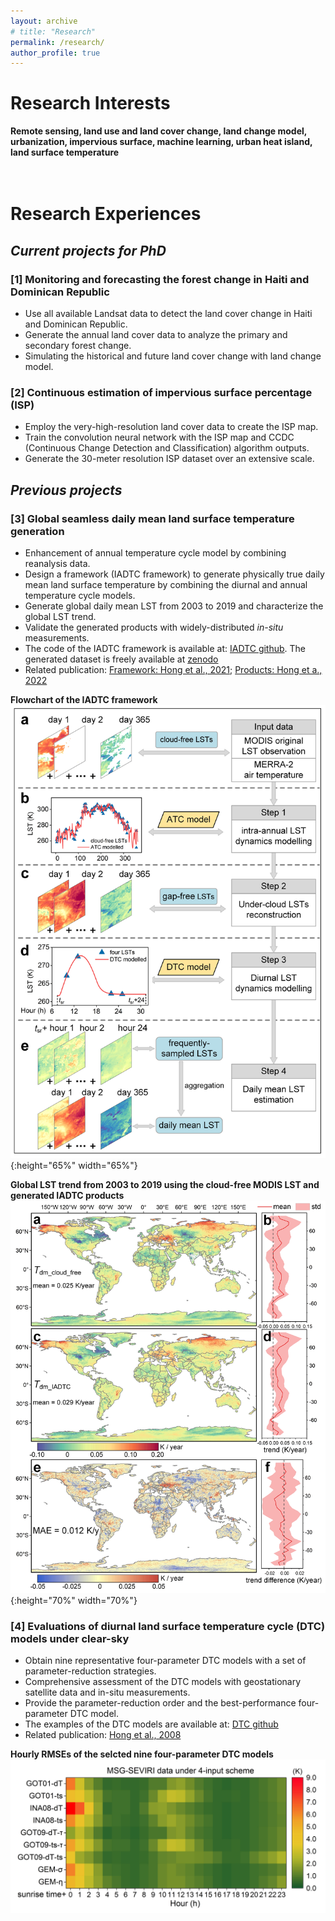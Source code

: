 ```yaml
---
layout: archive
# title: "Research"
permalink: /research/
author_profile: true
---
```



# Research Interests

**Remote sensing, land use and land cover change, land change model, urbanization, impervious surface, machine learning, urban heat island, land surface temperature**
<br>
<br>
<br>

# Research Experiences
## *Current projects for PhD*
### [1] Monitoring and forecasting the forest change in Haiti and Dominican Republic 
* Use all available Landsat data to detect the land cover change in Haiti and Dominican Republic.
* Generate the annual land cover data to analyze the primary and secondary forest change.
* Simulating the historical and future land cover change with land change model.

### [2] Continuous estimation of impervious surface percentage (ISP)
* Employ the very-high-resolution land cover data to create the ISP map.
* Train the convolution neural network with the ISP map and CCDC (Continuous Change Detection and Classification) algorithm outputs.
* Generate the 30-meter resolution ISP dataset over an extensive scale.

## *Previous projects*
### [3] Global seamless daily mean land surface temperature generation
* Enhancement of annual temperature cycle model by combining reanalysis data.
* Design a framework (IADTC framework) to generate physically true daily mean land surface temperature by combining the diurnal and annual temperature cycle models.
* Generate global daily mean LST from 2003 to 2019 and characterize the global LST trend.
* Validate the generated products with widely-distributed *in-situ* measurements. 
* The code of the IADTC framework is available at: [IADTC github](https://github.com/faluhong/IADTC-framework). The generated dataset is freely available at [zenodo](https://zenodo.org/record/6287052)
* Related publication: [Framework: Hong et al., 2021](https://www.sciencedirect.com/science/article/pii/S0034425721003321); [Products: Hong et a., 2022](https://essd.copernicus.org/articles/14/3091/2022/)

**Flowchart of the IADTC framework**
![IADTC framework](/images/2021_daily_mean_LST_framework.jpg){:height="65%" width="65%"}
<br>

**Global LST trend from 2003 to 2019 using the cloud-free MODIS LST and generated IADTC products**
![IADTC framework](/images/Global_LST_trend_2003_2019.jpg){:height="70%" width="70%"}


### [4] Evaluations of diurnal land surface temperature cycle (DTC) models under clear-sky	
* Obtain nine representative four-parameter DTC models with a set of parameter-reduction strategies.
* Comprehensive assessment of the DTC models with geostationary satellite data and in-situ measurements.
* Provide the parameter-reduction order and the best-performance four-parameter DTC model.
* The examples of the DTC models are available at: [DTC github](https://github.com/faluhong/ATC-and-DTC-Code)
* Related publication: [Hong et al., 2008](https://www.sciencedirect.com/science/article/pii/S0924271618301710)

**Hourly RMSEs of the selcted nine four-parameter DTC models**
![image_four_parameter_DTC](/images/MSG-SEVIRI_four_points.png)










